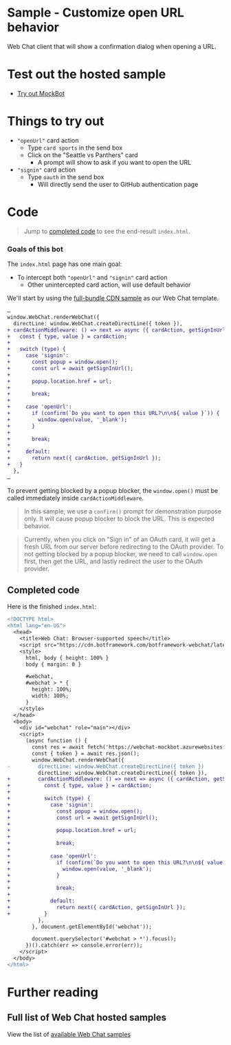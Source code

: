 # Sample - Customize open URL behavior

Web Chat client that will show a confirmation dialog when opening a URL.

# Test out the hosted sample

-  [Try out MockBot](https://microsoft.github.io/BotFramework-WebChat/18.customization-open-url)

# Things to try out

-  `"openUrl"` card action
   -  Type `card sports` in the send box
   -  Click on the "Seattle vs Panthers" card
      -  A prompt will show to ask if you want to open the URL
-  `"signin"` card action
   -  Type `oauth` in the send box
      -  Will directly send the user to GitHub authentication page

# Code

> Jump to [completed code](#completed-code) to see the end-result `index.html`.

### Goals of this bot

The `index.html` page has one main goal:

-  To intercept both `"openUrl"` and `"signin"` card action
   -  Other unintercepted card action, will use default behavior

We'll start by using the [full-bundle CDN sample](./../01.a.getting-started-full-bundle/README.md) as our Web Chat template.

```diff
…
window.WebChat.renderWebChat({
  directLine: window.WebChat.createDirectLine({ token }),
+ cardActionMiddleware: () => next => async ({ cardAction, getSignInUrl }) => {
+   const { type, value } = cardAction;
+
+   switch (type) {
+     case 'signin':
+       const popup = window.open();
+       const url = await getSignInUrl();
+
+       popup.location.href = url;
+
+       break;
+
+     case 'openUrl':
+       if (confirm(`Do you want to open this URL?\n\n${ value }`)) {
+         window.open(value, '_blank');
+       }
+
+       break;
+
+     default:
+       return next({ cardAction, getSignInUrl });
+   }
  },
…
```

To prevent getting blocked by a popup blocker, the `window.open()` must be called immediately inside `cardActionMiddleware`.

> In this sample, we use a `confirm()` prompt for demonstration purpose only. It will cause popup blocker to block the URL. This is expected behavior.

> Currently, when you click on "Sign in" of an OAuth card, it will get a fresh URL from our server before redirecting to the OAuth provider. To not getting blocked by a popup blocker, we need to call `window.open` first, then get the URL, and lastly redirect the user to the OAuth provider.

## Completed code

Here is the finished `index.html`:

```diff
<!DOCTYPE html>
<html lang="en-US">
  <head>
    <title>Web Chat: Browser-supported speech</title>
    <script src="https://cdn.botframework.com/botframework-webchat/latest/webchat.js"></script>
    <style>
      html, body { height: 100% }
      body { margin: 0 }

      #webchat,
      #webchat > * {
        height: 100%;
        width: 100%;
      }
    </style>
  </head>
  <body>
    <div id="webchat" role="main"></div>
    <script>
      (async function () {
        const res = await fetch('https://webchat-mockbot.azurewebsites.net/directline/token', { method: 'POST' });
        const { token } = await res.json();
        window.WebChat.renderWebChat({
-         directLine: window.WebChat.createDirectLine({ token })
          directLine: window.WebChat.createDirectLine({ token }),
+         cardActionMiddleware: () => next => async ({ cardAction, getSignInUrl }) => {
+           const { type, value } = cardAction;
+
+           switch (type) {
+             case 'signin':
+               const popup = window.open();
+               const url = await getSignInUrl();
+
+               popup.location.href = url;
+
+               break;
+
+             case 'openUrl':
+               if (confirm(`Do you want to open this URL?\n\n${ value }`)) {
+                 window.open(value, '_blank');
+               }
+
+               break;
+
+             default:
+               return next({ cardAction, getSignInUrl });
+           }
          },
        }, document.getElementById('webchat'));

        document.querySelector('#webchat > *').focus();
      })().catch(err => console.error(err));
    </script>
  </body>
</html>

```

# Further reading

## Full list of Web Chat hosted samples

View the list of [available Web Chat samples](https://github.com/microsoft/BotFramework-WebChat/tree/master/samples)
